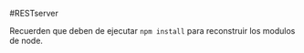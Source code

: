 #RESTserver

Recuerden que deben de ejecutar ```npm install``` para reconstruir los modulos de node.